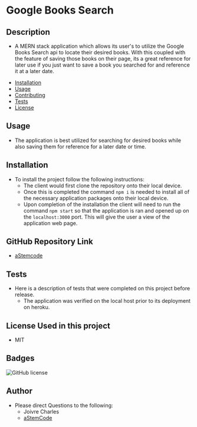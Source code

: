 # Google Books Search

## Description 
- A MERN stack application which allows its user's to utilize the Google Books Search api to locate their desired books. With this coupled with the feature of saving those books on their page, its a great reference for later use if you just want to save a book you searched for and reference it at a later date.

* [Installation](#installation)
* [Usage](#usage)
* [Contributing](#contributors)
* [Tests](#tests)
* [License](#badges)

## Usage
- The application is best utilized for searching for desired books while also saving them for reference for a later date or time.

## Installation
- To install the project follow the following instructions:
    * The client would first clone the repository onto their local device. 
    * Once this is completed the command `npm i` is needed to install all of the necessary application packages onto their local device. 
    * Upon completion of the installation the client will need to run the command `npm start` so that the application is ran and opened up on the `localhost:3000` port. This will give the user a view of the application web page.

## GitHub Repository Link

- [aStemcode](https://github.com/Astemcode/Google-Books-Search)


## Tests
- Here is a description of tests that were completed on this project before release.
    - The application was verified on the local host prior to its deployment on heroku.

## License Used in this project
- MIT


## Badges
![GitHub license](https://img.shields.io/badge/license-MIT-blue.svg)

## Author
* Please direct Questions to the following:
    - Joivre Charles
    - [aStemCode](https://github.com/aStemCode)

